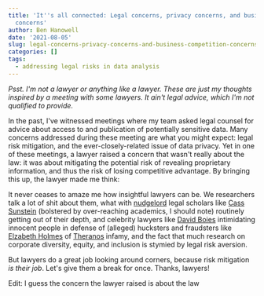 ```yaml
---
title: 'It''s all connected: Legal concerns, privacy concerns, and business competition
  concerns'
author: Ben Hanowell
date: '2021-08-05'
slug: legal-concerns-privacy-concerns-and-business-competition-concerns
categories: []
tags:
  - addressing legal risks in data analysis
---
```


_Psst. I'm not a lawyer or anything like a lawyer. These are just my thoughts inspired by a meeting with some lawyers. It ain't legal advice, which I'm not qualified to provide._

In the past, I've witnessed meetings where my team asked legal counsel for advice about access to and publication of potentially sensitive data. Many concerns addressed during these meeting are what you might expect: legal risk mitigation, and the ever-closely-related issue of data privacy. Yet in one of these meetings, a lawyer raised a concern that wasn't really about the law: it was about mitigating the potential risk of revealing proprietary information, and thus the risk of losing competitive advantage. By bringing this up, the lawyer made me think:

It never ceases to amaze me how insightful lawyers can be. We researchers talk a lot of shit about them, what with [nudgelord](https://statmodeling.stat.columbia.edu/2021/02/07/nudgelords/) legal scholars like [Cass Sunstein](https://en.wikipedia.org/wiki/Cass_Sunstein) (bolstered by over-reaching academics, I should note) routinely getting out of their depth, and celebrity lawyers like [David Boies](https://en.wikipedia.org/wiki/David_Boies) intimidating innocent people in defense of (alleged) hucksters and fraudsters like [Elzabeth Holmes](https://en.wikipedia.org/wiki/Elizabeth_Holmes) of [Theranos](https://en.wikipedia.org/wiki/Theranos) infamy, and the fact that much research on corporate diversity, equity, and inclusion is stymied by legal risk aversion.

But lawyers do a great job looking around corners, because risk mitigation _is their job_. Let's give them a break for once. Thanks, lawyers!

Edit: I guess the concern the lawyer raised is about the law
